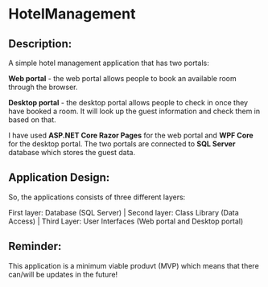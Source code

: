 # HotelManagement
## Description: 
A simple hotel management application that has two portals:

**Web portal** - the web portal allows people to book an available room through the browser. 

**Desktop portal** - the desktop portal allows people to check in once they have booked a room. It will look up the guest information and check them in based on that. 

I have used **ASP.NET Core Razor Pages** for the web portal and **WPF Core** for the desktop portal. The two portals are connected to **SQL Server** database which stores the guest data. 

## Application Design:
So, the applications consists of three different layers:

First layer:      Database (SQL Server)
                              |
Second layer:  Class Library (Data Access)
                              |
Third Layer:     User Interfaces (Web portal and Desktop portal) 


## Reminder: 
This application is a minimum viable produvt (MVP) which means that there can/will be updates in the future! 
